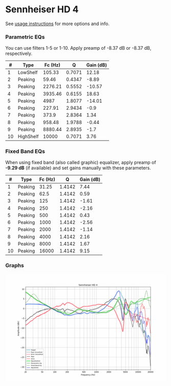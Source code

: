 # Sennheiser HD 4
See [usage instructions](https://github.com/jaakkopasanen/AutoEq#usage) for more options and info.

### Parametric EQs
You can use filters 1-5 or 1-10. Apply preamp of -8.37 dB or -8.37 dB, respectively.

|   # | Type      |   Fc (Hz) |      Q |   Gain (dB) |
|-----|-----------|-----------|--------|-------------|
|   1 | LowShelf  |    105.33 | 0.7071 |       12.18 |
|   2 | Peaking   |     59.46 | 0.4347 |       -8.89 |
|   3 | Peaking   |   2276.21 | 0.5552 |      -10.57 |
|   4 | Peaking   |   3935.46 | 0.6155 |       18.63 |
|   5 | Peaking   |   4987    | 1.8077 |      -14.01 |
|   6 | Peaking   |    227.91 | 2.9434 |       -0.9  |
|   7 | Peaking   |    373.9  | 2.8364 |        1.34 |
|   8 | Peaking   |    958.48 | 1.9788 |       -0.44 |
|   9 | Peaking   |   8880.44 | 2.8935 |       -1.7  |
|  10 | HighShelf |  10000    | 0.7071 |        3.76 |

### Fixed Band EQs
When using fixed band (also called graphic) equalizer, apply preamp of **-9.29 dB** (if available) and set gains manually with these parameters.

|   # | Type    |   Fc (Hz) |      Q |   Gain (dB) |
|-----|---------|-----------|--------|-------------|
|   1 | Peaking |     31.25 | 1.4142 |        7.44 |
|   2 | Peaking |     62.5  | 1.4142 |        0.59 |
|   3 | Peaking |    125    | 1.4142 |       -1.61 |
|   4 | Peaking |    250    | 1.4142 |       -2.16 |
|   5 | Peaking |    500    | 1.4142 |        0.43 |
|   6 | Peaking |   1000    | 1.4142 |       -2.56 |
|   7 | Peaking |   2000    | 1.4142 |       -1.14 |
|   8 | Peaking |   4000    | 1.4142 |        2.16 |
|   9 | Peaking |   8000    | 1.4142 |        1.67 |
|  10 | Peaking |  16000    | 1.4142 |        9.15 |

### Graphs
![](./Sennheiser%20HD%204.png)
